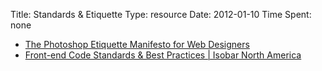 Title: Standards & Etiquette
Type: resource
Date: 2012-01-10
Time Spent: none

- [The Photoshop Etiquette Manifesto for Web Designers](http://photoshopetiquette.com/)
- [Front-end Code Standards &amp; Best Practices | Isobar North America](http://na.isobar.com/standards/)